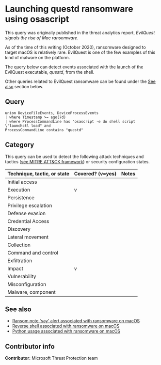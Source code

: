 # Launching questd ransomware using osascript

This query was originally published in the threat analytics report, *EvilQuest signals the rise of Mac ransomware*.

As of the time of this writing (October 2020), ransomware designed to target macOS is relatively rare. EvilQuest is one of the few examples of this kind of malware on the platform.

The query below can detect events associated with the launch of the EvilQuest executable, *questd*, from the shell.

Other queries related to EvilQuest ransomware can be found under the [See also](#see-also) section below.

## Query

```kusto
union DeviceFileEvents, DeviceProcessEvents  
| where Timestamp >= ago(7d)  
| where ProcessCommandLine has "osascript -e do shell script \"launchctl load" and  
ProcessCommandLine contains "questd"
```

## Category

This query can be used to detect the following attack techniques and tactics ([see MITRE ATT&CK framework](https://attack.mitre.org/)) or security configuration states.

| Technique, tactic, or state | Covered? (v=yes) | Notes |
|-|-|-|
| Initial access |  |  |
| Execution | v |  |
| Persistence |  |  |
| Privilege escalation |  |  |
| Defense evasion |  |  |
| Credential Access |  |  |
| Discovery |  |  |
| Lateral movement |  |  |
| Collection |  |  |
| Command and control |  |  |
| Exfiltration |  |  |
| Impact | v |  |
| Vulnerability |  |  |
| Misconfiguration |  |  |
| Malware, component |  |  |

## See also

* [Ransom note 'say' alert associated with ransomware on macOS](..\Impact\ransom-note-creation-macos.md)
* [Reverse shell associated with ransomware on macOS](..\Command%20and%20Control\reverse-shell-ransomware-macos.md)
* [Python usage associated with ransomware on macOS](..\Command%20and%20Control\python-use-by-ransomware-macos.md)

## Contributor info

**Contributor:** Microsoft Threat Protection team

